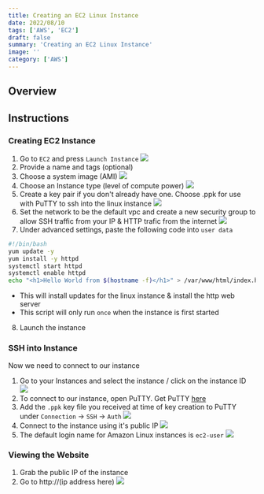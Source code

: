 ```yaml
---
title: Creating an EC2 Linux Instance
date: 2022/08/10
tags: ['AWS', 'EC2']
draft: false
summary: 'Creating an EC2 Linux Instance'
image: ''
category: ['AWS']
---
```


## Overview

## Instructions

### Creating EC2 Instance

1. Go to `EC2` and press `Launch Instance`
   ![](https://bui.blob.core.windows.net/labs/Lab_2022_08_10_00_42.webp)
2. Provide a name and tags (optional)
3. Choose a system image (AMI)
   ![](https://bui.blob.core.windows.net/labs/Lab_2022_08_10_02_45.webp)
4. Choose an Instance type (level of compute power)
   ![](https://bui.blob.core.windows.net/labs/Lab_2022_08_10_03_53.webp)
5. Create a key pair if you don't already have one. Choose .ppk for use with PuTTY to ssh into the linux instance
   ![](https://bui.blob.core.windows.net/labs/Lab_2022_08_10_08_05.webp)
6. Set the network to be the default vpc and create a new security group to allow SSH traffic from your IP & HTTP trafic from the internet
   ![](Pasted%20image%2020220810201234.png)
7. Under advanced settings, paste the following code into `user data`

```bash
#!/bin/bash
yum update -y
yum install -y httpd
systemctl start httpd
systemctl enable httpd
echo "<h1>Hello World from $(hostname -f)</h1>" > /var/www/html/index.html
```

- This will install updates for the linux instance & install the http web server
- This script will only run `once` when the instance is first started

8. Launch the instance

### SSH into Instance

Now we need to connect to our instance

1. Go to your Instances and select the instance / click on the instance ID
   ![](https://bui.blob.core.windows.net/labs/Lab_2022_08_10_35_49.webp)
2. To connect to our instance, open PuTTY. Get PuTTY [here](https://www.chiark.greenend.org.uk/~sgtatham/putty/latest.html)
3. Add the `.ppk` key file you received at time of key creation to PuTTY under `Connection` -> `SSH` -> `Auth`
   ![](https://bui.blob.core.windows.net/labs/Lab_2022_08_10_44_29.webp)
4. Connect to the instance using it's public IP
   ![](https://bui.blob.core.windows.net/labs/Lab_2022_08_10_45_10.webp)
5. The default login name for Amazon Linux instances is `ec2-user`
   ![](https://bui.blob.core.windows.net/labs/Lab_2022_08_10_45_50.webp)

### Viewing the Website

1. Grab the public IP of the instance
2. Go to http://(ip address here)
   ![](https://bui.blob.core.windows.net/labs/Lab_2022_08_10_51_16.webp)
